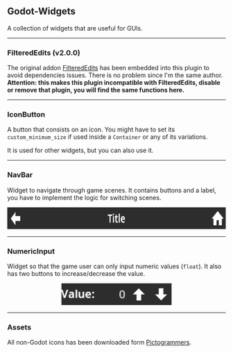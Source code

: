 ## Godot-Widgets

A collection of widgets that are useful for GUIs.

---

### FilteredEdits (v2.0.0)

The original addon [FilteredEdits](https://godotengine.org/asset-library/asset/1992) has been embedded into this plugin to avoid dependencies issues. There is no problem since I'm the same author. **Attention: this makes this plugin incompatible with FilteredEdits, disable or remove that plugin, you will find the same functions here.**

---

### IconButton

A button that consists on an icon. You might have to set its `custom_minimum_size` if used inside a `Container` or any of its variations.

It is used for other widgets, but you can also use it.

---

### NavBar

Widget to navigate through game scenes. It contains buttons and a label, you have to implement the logic for switching scenes.

<p align="center">
  <img src="https://raw.githubusercontent.com/acgc99/Godot-Widgets/main/screenshots/navbar.png" height="50"/>
</p>

---

### NumericInput

Widget so that the game user can only input numeric values (`float`). It also has two buttons to increase/decrease the value.

<p align="center">
  <img src="https://raw.githubusercontent.com/acgc99/Godot-Widgets/main/screenshots/numeric_input.png" height="50"/>
</p>

---

### Assets

All non-Godot icons has been downloaded form [Pictogrammers](https://pictogrammers.com/docs/general/license/).
